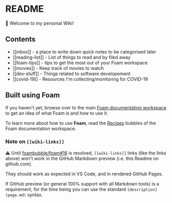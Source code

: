 # README

👋 Welcome to my personal Wiki!

## Contents

- [[inbox]] - a place to write down quick notes to be categorised later
- [[reading-list]] - List of things to read and by filed away
- [[foam-tips]] - tips to get the most out of your Foam workspace
- [[movies]] - Keep track of movies to watch
- [[dev-stuff]] - Things related to software developement
- [[covid-19]] - Resources I'm collecting/monitoring for COVID-19
  

## Built using Foam
If you haven't yet, browse over to the main [Foam documentation workspace](https://foambubble.github.io/foam) to get an idea of what Foam is and how to use it.


To learn more about how to use **Foam**, read the [Recipes](https://foambubble.github.io/foam/recipes) bubbles of the Foam documentation workspace.
### Note on `[[wiki-links]]`

⚠️ Until [foambubble/foam#16](https://github.com/foambubble/foam/issues/16) is resolved, `[[wiki-links]]` links (like the links above) won't work in the GitHub Markdown preview (i.e. this Readme on github.com).

They should work as expected in VS Code, and in rendered GitHub Pages.

If GitHub preview (or general 100% support with all Markdown tools) is a requirement, for the time being you can use the standard `[description](page.md)` syntax.


